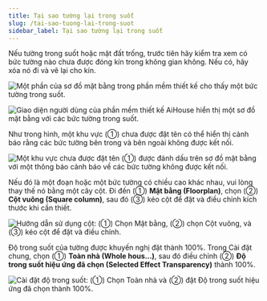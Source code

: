 ```yaml
---
title: Tại sao tường lại trong suốt
slug: /tai-sao-tuong-lai-trong-suot
sidebar_label: Tại sao tường lại trong suốt
---
```


Nếu tường trong suốt hoặc mặt đất trống, trước tiên hãy kiểm tra xem có bức tường nào chưa được đóng kín trong không gian không. Nếu có, hãy xóa nó đi và vẽ lại cho kín.

![Một phần của sơ đồ mặt bằng trong phần mềm thiết kế cho thấy một bức tường trong suốt.](https://storage.googleapis.com/jegavn_kb/images/reciMInXQ1735vXa31751867746812)

![Giao diện người dùng của phần mềm thiết kế AiHouse hiển thị một sơ đồ mặt bằng với các bức tường trong suốt.](https://storage.googleapis.com/jegavn_kb/images/reciMInXQ1735vXa31751867746816)

Như trong hình, một khu vực (①) chưa được đặt tên có thể hiển thị cảnh báo rằng các bức tường bên trong và bên ngoài không được kết nối.

![Một khu vực chưa được đặt tên (①) được đánh dấu trên sơ đồ mặt bằng với một thông báo cảnh báo về các bức tường không được kết nối.](https://storage.googleapis.com/jegavn_kb/images/reciMInXQ1735vXa31751867746821)

Nếu đó là một đoạn hoặc một bức tường có chiều cao khác nhau, vui lòng thay thế nó bằng một cây cột. Đi đến (①) **Mặt bằng (Floorplan)**, chọn (②) **Cột vuông (Square column)**, sau đó (③) kéo cột để đặt và điều chỉnh kích thước khi cần thiết.

![Hướng dẫn sử dụng cột: (①) Chọn Mặt bằng, (②) chọn Cột vuông, và (③) kéo cột để đặt và điều chỉnh.](https://storage.googleapis.com/jegavn_kb/images/reciMInXQ1735vXa31751867746826)

Độ trong suốt của tường được khuyến nghị đặt thành 100%. Trong Cài đặt chung, chọn (①) **Toàn nhà (Whole hous...)**, sau đó điều chỉnh (②) **Độ trong suốt hiệu ứng đã chọn (Selected Effect Transparency)** thành 100%.

![Cài đặt độ trong suốt: (①) Chọn Toàn nhà và (②) đặt Độ trong suốt hiệu ứng đã chọn thành 100%.](https://storage.googleapis.com/jegavn_kb/images/reciMInXQ1735vXa31751867746832)